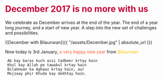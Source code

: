 <!--<h1 style="color:#FF5733;">Main Idea</h1>
<h2 style="color:#C70039;">Sub Idea</h2>
<h1 style="color:#FF5733;">Main Idea</h1>
<h2 style="color:#581845;">Sub Idea</h2>
<h1 style="color:#900C3F;">Main Idea</h1>
<h2 style="color:#FFC300;">Sub Idea</h2>
-->
<h1 style="color:#C70039;">December 2017 is no more with us</h1>

We celebrate as December arrives at the end of the year. The end of a year long journey, and a start of new year.
A step into the new set of challenges and possibilities.

![December with Bilaunwan]({{ "/assets/December.jpg" | absolute_url }})

Now today is 3rd January, <font color="#FF5733">a very happy new year</font> from <font color="#FFC300">Bilaunwan</font> 

     Ab kay baras kuch aisi tadbeer krtay hain
     Khul kay Allah pe tawakul krtay hain
     BilaUnwan ka Aghaaz krtay hain, aur
     Mojzaay phir Khuda kay dekhtay hain.
     
 
